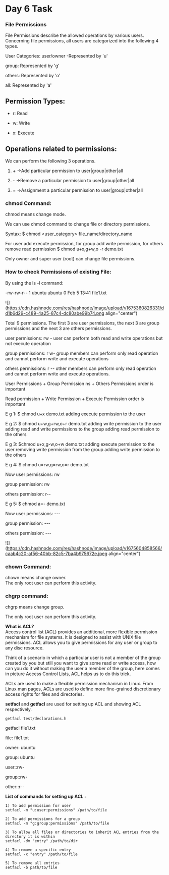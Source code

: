 # Day 6 Task

### **File Permissions**

File Permissions describe the allowed operations by various users. Concerning file permissions, all users are categorized into the following 4 types.

User Categories: user/owner -Represented by 'u'

group: Represented by 'g'

others: Represented by 'o'

all: Represented by 'a'

## Permission Types:

* r: Read
    
* w: Write
    
* x: Execute
    

## Operations related to permissions:

We can perform the following 3 operations.

1. \+ -&gt;Add particular permission to user|group|other|all
    
2. \- -&gt;Remove a particular permission to user|group|other|all
    
3. \= -&gt;Assignment a particular permission to user|group|other|all
    

### chmod Command:

chmod means change mode.

We can use chmod command to change file or directory permissions.

Syntax: $ chmod &lt;user\_category&gt; file\_name/directory\_name

For user add execute permission, for group add write permission, for others remove read permission $ chmod u+x,g+w,o -r demo.txt

Only owner and super user (root) can change file permissions.

### How to check Permissions of existing File:

By using the ls -l command:

\-rw-rw-r-- 1 ubuntu ubuntu 0 Feb 5 13:41 file1.txt

![](https://cdn.hashnode.com/res/hashnode/image/upload/v1675360826331/dd1b6d29-c489-4a25-87c4-dc80abe99b74.png align="center")

Total 9 permissions. The first 3 are user permissions, the next 3 are group permissions and the next 3 are others permissions.

user permissions: rw - user can perform both read and write operations but not execute operation

group permissions: r w- group members can perform only read operation and cannot perform write and execute operations

others permissions: r -- other members can perform only read operation and cannot perform write and execute operations.

User Permissions + Group Permission ns + Others Permissions order is important

Read permission + Write Permission + Execute Permission order is important

E g 1: $ chmod u+x demo.txt adding execute permission to the user

E g 2: $ chmod u+w,g+rw,o+r demo.txt adding write permission to the user adding read and write permissions to the group adding read permission to the others

E g 3: $chmod u+x,g-w,o+w demo.txt adding execute permission to the user removing write permission from the group adding write permission to the others

E g 4: $ chmod u=rw,g=rw,o=r demo.txt

Now user permissions: rw

group permission: rw

others permission: r--

E g 5: $ chmod a=- demo.txt

Now user permissions: ---

group permission: ---

others permission: ---

![](https://cdn.hashnode.com/res/hashnode/image/upload/v1675604858566/caab4c20-af56-40bb-82c5-7ba4b975672e.jpeg align="center")

### chown Command:

chown means change owner.  
The only root user can perform this activity.

### **chgrp command:**

chgrp means change group.

The only root user can perform this activity.

**What is ACL?**  
Access control list (ACL) provides an additional, more flexible permission mechanism for file systems. It is designed to assist with UNIX file permissions. ACL allows you to give permissions for any user or group to any disc resource.

Think of a scenario in which a particular user is not a member of the group created by you but still you want to give some read or write access, how can you do it without making the user a member of the group, here comes in picture Access Control Lists, ACL helps us to do this trick.

ACLs are used to make a flexible permission mechanism in Linux. From Linux man pages, ACLs are used to define more fine-grained discretionary access rights for files and directories.

**setfacl** and **getfacl** are used for setting up ACL and showing ACL respectively.

```plaintext
getfacl test/declarations.h
```

  
getfacl file1.txt

file: file1.txt

owner: ubuntu

group: ubuntu

user::rw-

group::rw-

other::r--

**List of commands for setting up ACL :**

```plaintext
1) To add permission for user
setfacl -m "u:user:permissions" /path/to/file

2) To add permissions for a group
setfacl -m "g:group:permissions" /path/to/file 

3) To allow all files or directories to inherit ACL entries from the directory it is within
setfacl -dm "entry" /path/to/dir

4) To remove a specific entry
setfacl -x "entry" /path/to/file

5) To remove all entries
setfacl -b path/to/file
```